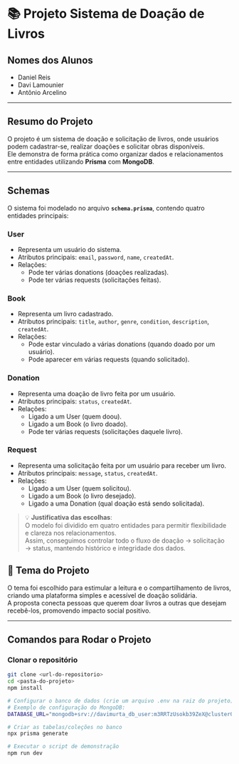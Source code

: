 # 📚 Projeto Sistema de Doação de Livros

## Nomes dos Alunos
- Daniel Reis 
- Davi Lamounier  
- Antônio Arcelino 

---

## Resumo do Projeto
O projeto é um sistema de doação e solicitação de livros, onde usuários podem cadastrar-se, realizar doações e solicitar obras disponíveis.  
Ele demonstra de forma prática como organizar dados e relacionamentos entre entidades utilizando **Prisma** com **MongoDB**.

---

## Schemas

O sistema foi modelado no arquivo **`schema.prisma`**, contendo quatro entidades principais:  

### User
- Representa um usuário do sistema.  
- Atributos principais: `email`, `password`, `name`, `createdAt`.  
- Relações:
  - Pode ter várias donations (doações realizadas).  
  - Pode ter várias requests (solicitações feitas).  

### Book
- Representa um livro cadastrado.  
- Atributos principais: `title`, `author`, `genre`, `condition`, `description`, `createdAt`.  
- Relações:
  - Pode estar vinculado a várias donations (quando doado por um usuário).  
  - Pode aparecer em várias requests (quando solicitado).  

### Donation
- Representa uma doação de livro feita por um usuário.  
- Atributos principais: `status`, `createdAt`.  
- Relações:
  - Ligado a um User (quem doou).  
  - Ligado a um Book (o livro doado).  
  - Pode ter várias requests (solicitações daquele livro).  

### Request
- Representa uma solicitação feita por um usuário para receber um livro.  
- Atributos principais: `message`, `status`, `createdAt`.  
- Relações:
  - Ligado a um User (quem solicitou).  
  - Ligado a um Book (o livro desejado).  
  - Ligado a uma Donation (qual doação está sendo solicitada).  

> 💡 **Justificativa das escolhas**:  
> O modelo foi dividido em quatro entidades para permitir flexibilidade e clareza nos relacionamentos.  
> Assim, conseguimos controlar todo o fluxo de doação → solicitação → status, mantendo histórico e integridade dos dados.


## 🎯 Tema do Projeto
O tema foi escolhido para estimular a leitura e o compartilhamento de livros, criando uma plataforma simples e acessível de doação solidária.  
A proposta conecta pessoas que querem doar livros a outras que desejam recebê-los, promovendo impacto social positivo.

---

## Comandos para Rodar o Projeto

### Clonar o repositório
```bash
git clone <url-do-repositorio>
cd <pasta-do-projeto>
npm install

# Configurar o banco de dados (crie um arquivo .env na raiz do projeto)
# Exemplo de configuração do MongoDB:
DATABASE_URL="mongodb+srv://davimurta_db_user:m3RRTzUsokb39ZeX@cluster0.qiijqlg.mongodb.net/doacoes_livros?retryWrites=true&w=majority"

# Criar as tabelas/coleções no banco
npx prisma generate

# Executar o script de demonstração
npm run dev
